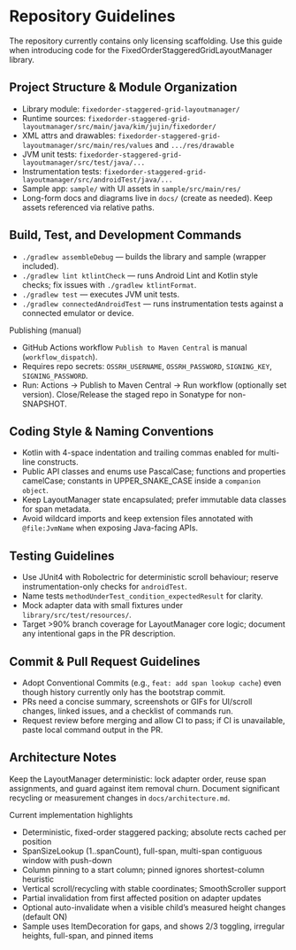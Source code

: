 # Repository Guidelines
The repository currently contains only licensing scaffolding. Use this guide when introducing code for the FixedOrderStaggeredGridLayoutManager library.

## Project Structure & Module Organization
- Library module: `fixedorder-staggered-grid-layoutmanager/`
- Runtime sources: `fixedorder-staggered-grid-layoutmanager/src/main/java/kim/jujin/fixedorder/`
- XML attrs and drawables: `fixedorder-staggered-grid-layoutmanager/src/main/res/values` and `.../res/drawable`
- JVM unit tests: `fixedorder-staggered-grid-layoutmanager/src/test/java/...`
- Instrumentation tests: `fixedorder-staggered-grid-layoutmanager/src/androidTest/java/...`
- Sample app: `sample/` with UI assets in `sample/src/main/res/`
- Long-form docs and diagrams live in `docs/` (create as needed). Keep assets referenced via relative paths.

## Build, Test, and Development Commands
- `./gradlew assembleDebug` — builds the library and sample (wrapper included).
- `./gradlew lint ktlintCheck` — runs Android Lint and Kotlin style checks; fix issues with `./gradlew ktlintFormat`.
- `./gradlew test` — executes JVM unit tests.
- `./gradlew connectedAndroidTest` — runs instrumentation tests against a connected emulator or device.

Publishing (manual)
- GitHub Actions workflow `Publish to Maven Central` is manual (`workflow_dispatch`).
- Requires repo secrets: `OSSRH_USERNAME`, `OSSRH_PASSWORD`, `SIGNING_KEY`, `SIGNING_PASSWORD`.
- Run: Actions → Publish to Maven Central → Run workflow (optionally set version). Close/Release the staged repo in Sonatype for non-SNAPSHOT.

## Coding Style & Naming Conventions
- Kotlin with 4-space indentation and trailing commas enabled for multi-line constructs.
- Public API classes and enums use PascalCase; functions and properties camelCase; constants in UPPER_SNAKE_CASE inside a `companion object`.
- Keep LayoutManager state encapsulated; prefer immutable data classes for span metadata.
- Avoid wildcard imports and keep extension files annotated with `@file:JvmName` when exposing Java-facing APIs.

## Testing Guidelines
- Use JUnit4 with Robolectric for deterministic scroll behaviour; reserve instrumentation-only checks for `androidTest`.
- Name tests `methodUnderTest_condition_expectedResult` for clarity.
- Mock adapter data with small fixtures under `library/src/test/resources/`.
- Target >90% branch coverage for LayoutManager core logic; document any intentional gaps in the PR description.

## Commit & Pull Request Guidelines
- Adopt Conventional Commits (e.g., `feat: add span lookup cache`) even though history currently only has the bootstrap commit.
- PRs need a concise summary, screenshots or GIFs for UI/scroll changes, linked issues, and a checklist of commands run.
- Request review before merging and allow CI to pass; if CI is unavailable, paste local command output in the PR.

## Architecture Notes
Keep the LayoutManager deterministic: lock adapter order, reuse span assignments, and guard against item removal churn. Document significant recycling or measurement changes in `docs/architecture.md`.

Current implementation highlights
- Deterministic, fixed-order staggered packing; absolute rects cached per position
- SpanSizeLookup (1..spanCount), full-span, multi-span contiguous window with push-down
- Column pinning to a start column; pinned ignores shortest-column heuristic
- Vertical scroll/recycling with stable coordinates; SmoothScroller support
- Partial invalidation from first affected position on adapter updates
- Optional auto-invalidate when a visible child’s measured height changes (default ON)
- Sample uses ItemDecoration for gaps, and shows 2/3 toggling, irregular heights, full-span, and pinned items
